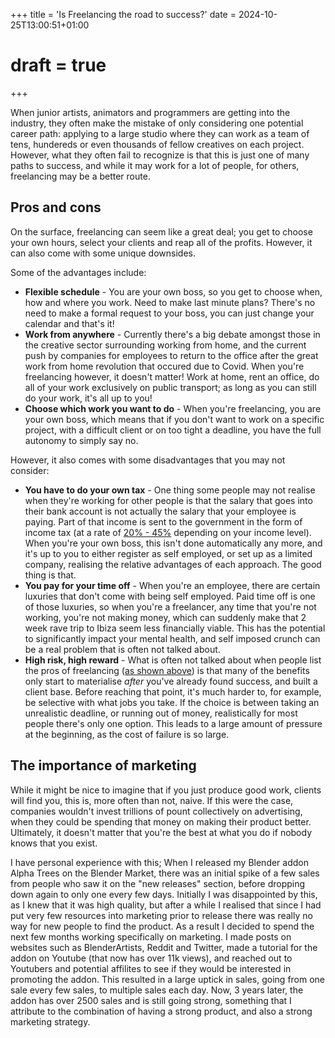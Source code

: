 +++
title = 'Is Freelancing the road to success?'
date = 2024-10-25T13:00:51+01:00
# draft = true
+++


When junior artists, animators and programmers are getting into the industry, they often make the mistake of only considering one potential career path: applying to a large studio where they can work as a team of tens, hundereds or even thousands of fellow creatives on each project. However, what they often fail to recognize is that this is just one of many paths to success, and while it may work for a lot of people, for others, freelancing may be a better route.

## Pros and cons

On the surface, freelancing can seem like a great deal; you get to choose your own hours, select your clients and reap all of the profits. However, it can also come with some unique downsides.

Some of the advantages include:

* **Flexible schedule** - You are your own boss, so you get to choose when, how and where you work. Need to make last minute plans? There's no need to make a formal request to your boss, you can just change your calendar and that's it!
* **Work from anywhere** - Currently there's a big debate amongst those in the creative sector surrounding working from home, and the current push by companies for employees to return to the office after the great work from home revolution that occured due to Covid. When you're freelancing however, it doesn't matter! Work at home, rent an office, do all of your work exclusively on public transport; as long as you can still do your work, it's all up to you!
* **Choose which work you want to do** - When you're freelancing, you are your own boss, which means that if you don't want to work on a specific project, with a difficult client or on too tight a deadline, you have the full autonomy to simply say no.

However, it also comes with some disadvantages that you may not consider:

* **You have to do your own tax** - One thing some people may not realise when they're working for other people is that the salary that goes into their bank account is not actually the salary that your employee is paying. Part of that income is sent to the government in the form of income tax (at a rate of [20% - 45%](https://www.gov.uk/income-tax-rates) depending on your income level). When you're your own boss, this isn't done automatically any more, and it's up to you to either register as self employed, or set up as a limited company, realising the relative advantages of each approach. The good thing is that.
* **You pay for your time off** - When you're an employee, there are certain luxuries that don't come with being self employed. Paid time off is one of those luxuries, so when you're a freelancer, any time that you're not working, you're not making money, which can suddenly make that 2 week rave trip to Ibiza seem less financially viable. This has the potential to significantly impact your mental health, and self imposed crunch can be a real problem that is often not talked about.
* **High risk, high reward** - What is often not talked about when people list the pros of freelancing ([as shown above](#pros-and-cons)) is that many of the benefits only start to materialise *after* you've already found success, and built a client base. Before reaching that point, it's much harder to, for example, be selective with what jobs you take. If the choice is between taking an unrealistic deadline, or running out of money, realistically for most people there's only one option. This leads to a large amount of pressure at the beginning, as the cost of failure is so large.


## The importance of marketing

While it might be nice to imagine that if you just produce good work, clients will find you, this is, more often than not, naive. If this were the case, companies wouldn't invest trillions of pount collectively on advertising, when they could be spending that money on making their product better. Ultimately, it doesn't matter that you're the best at what you do if nobody knows that you exist.

I have personal experience with this; When I released my Blender addon Alpha Trees on the Blender Market, there was an initial spike of a few sales from people who saw it on the "new releases" section, before dropping down again to only one every few days. Initially I was disappointed by this, as I knew that it was high quality, but after a while I realised that since I had put very few resources into marketing prior to release there was really no way for new people to find the product. As a result I decided to spend the next few months working specifically on marketing. I made posts on websites such as BlenderArtists, Reddit and Twitter, made a tutorial for the addon on Youtube (that now has over 11k views), and reached out to Youtubers and potential affilites to see if they would be interested in promoting the addon. This resulted in a large uptick in sales, going from one sale every few sales, to multiple sales each day. Now, 3 years later, the addon has over 2500 sales and is still going strong, something that I attribute to the combination of having a strong product, and also a strong marketing strategy.

